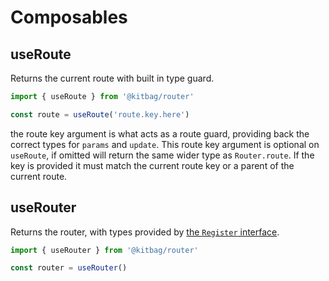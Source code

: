 # Composables

## useRoute

Returns the current route with built in type guard.

```ts
import { useRoute } from '@kitbag/router'

const route = useRoute('route.key.here')
```

the route key argument is what acts as a route guard, providing back the correct types for `params` and `update`. This route key argument is optional on `useRoute`, if omitted will return the same wider type as `Router.route`. If the key is provided it must match the current route key or a parent of the current route.

## useRouter

Returns the router, with types provided by [the `Register` interface](/getting-started#update-registered-router).

```ts
import { useRouter } from '@kitbag/router'

const router = useRouter()
```
